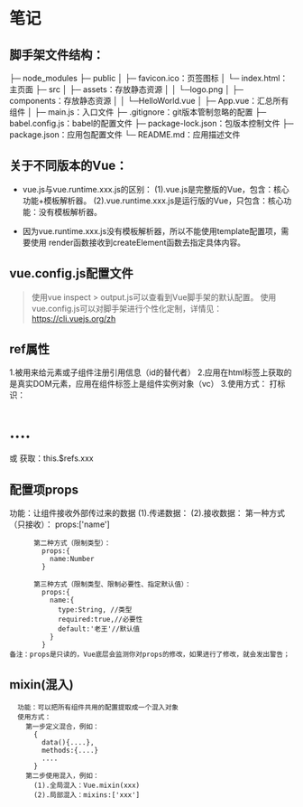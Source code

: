 # 笔记

## 脚手架文件结构：
  ├─ node_modules
  ├─ public
  │   ├─ favicon.ico：页签图标
  │   └─ index.html：主页面
  ├─ src
  │    ├─ assets：存放静态资源
  │    │   └─logo.png
  │    ├─ components：存放静态资源
  │    │   └─HelloWorld.vue
  │    ├─ App.vue：汇总所有组件
  │    ├─ main.js：入口文件
  ├─ .gitignore：git版本管制忽略的配置
  ├─ babel.config.js：babel的配置文件
  ├─ package-lock.json：包版本控制文件
  ├─ package.json：应用包配置文件
  └─ README.md：应用描述文件


## 关于不同版本的Vue：
-   vue.js与vue.runtime.xxx.js的区别：
        (1).vue.js是完整版的Vue，包含：核心功能+模板解析器。
        (2).vue.runtime.xxx.js是运行版的Vue，只包含：核心功能：没有模板解析器。

-    因为vue.runtime.xxx.js没有模板解析器，所以不能使用template配置项，需要使用
    render函数接收到createElement函数去指定具体内容。

## vue.config.js配置文件
> 使用vue inspect > output.js可以查看到Vue脚手架的默认配置。
> 使用vue.config.js可以对脚手架进行个性化定制，详情见：https://cli.vuejs.org/zh

## ref属性
  1.被用来给元素或子组件注册引用信息（id的替代者）
  2.应用在html标签上获取的是真实DOM元素，应用在组件标签上是组件实例对象（vc）
  3.使用方式：
      打标识：<h1 ref="xxx">....</h1> 或 <school ref="xxx"></school>
      获取：this.$refs.xxx

## 配置项props
  功能：让组件接收外部传过来的数据
    (1).传递数据：
          <Demo name="xxx"/>
    (2).接收数据：
          第一种方式（只接收）：
            props:['name']

          第二种方式（限制类型）：
            props:{
              name:Number
            }

          第三种方式（限制类型、限制必要性、指定默认值）：
            props:{
              name:{
                type:String, //类型
                required:true,//必要性
                default:'老王'//默认值
              }
            }
    备注：props是只读的，Vue底层会监测你对props的修改，如果进行了修改，就会发出警告；

  ## mixin(混入)
      功能：可以把所有组件共用的配置提取成一个混入对象
      使用方式：
        第一步定义混合，例如：
          {
            data(){....},
            methods:{....}
            ....
          }
        第二步使用混入，例如：
          (1).全局混入：Vue.mixin(xxx)
          (2).局部混入：mixins:['xxx']